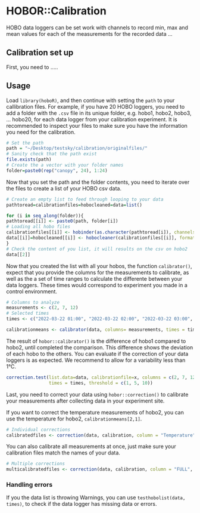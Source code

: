 # HOBOR::Calibration 

HOBO data loggers can be set work with channels to record min, max and mean values 
for each of the measurements for the recorded data ...

## Calibration set up
First, you need to ..... 

## Usage
Load `library(hoboR)`, and then continue with setting the `path` to your callibration
files. For example, if you have 20 HOBO loggers, you need to add a folder with the
`.csv` file in its unique folder, e.g. hobo1, hobo2, hobo3, ... hobo20, for each 
data logger from your calibration experiment. It is recommended to inspect your
files to make sure you have the information you need for the calibration. 

```R
# Set the path
path = "~/Desktop/testsky/calibration/originalfiles/"
# Sanity check that the path exist
file.exists(path)
# Create the a vector with your folder names 
folder=paste0(rep("canopy", 24), 1:24)
```
Now that you set the path and the folder contents, you need to iterate over the
files to create a list of your HOBO csv data.


```R
# Create an empty list to feed through looping to your data
pathtoread=calibrationfiles=hobocleaned=data=list()

for (i in seq_along(folder)){
pathtoread[[i]] <- paste0(path, folder[i])
# Loading all hobo files
calibrationfiles[[i]] <- hobinder(as.character(pathtoread[i]), channels = "ON" ) # channels is a new feature
data[[i]]=hobocleaned[[i]] <- hobocleaner(calibrationfiles[[i]], format = "ymd")
}
# Check the content of you list, it will results on the csv on hobo2
data[[2]]
```
Now that you created the list with all your hobos, the function `calibrator()`, 
expect that you provide the columns for the measurements to calibrate, as well as 
the a set of time ranges to calculate the differente between your data loggers.
These times would correspond to experiment you made in a control environment. 

```R
# Columns to analyze
measurements <- c(2, 7, 12)
# Selected times
times <- c("2022-03-22 01:00", "2022-03-22 02:00", "2022-03-22 03:00",         "2022-03-22 04:00","2022-03-22 05:00", "2022-03-22 06:00", "2022-03-22 07:00", "2022-03-22 08:00","2022-03-22 09:00")

calibrationmeans <- calibrator(data, columns= measurements, times = times)
```
The result of `hobor::calibrator()` is the difference of hobo1 compared to hobo2,
until completed the comparison. This difference shows the deviation of each hobo
to the others.
You can evaluate if the correction of your data loggers is as expected. We
recommend to allow for a variability less than 1°C.
```R
correction.test(list.data=data, calibrationfile=x, columns = c(2, 7, 12), 
                times = times, threshold = c(1, 5, 10))
```

Last, you need to correct your data using `hobor::correction()` to calibrate your 
measurements after collecting data in your experiment site.

If you want to correct the temperature measurements of hobo2, you can use the 
temperature for hobo2, `calibrationmeans[2,1]`. 
```R
# Individual corrections
calibratedfiles <- correction(data, calibration, column = "Temperature", calibrate = "0.1089")
```
You can also calibrate all measurements at once, just make sure your calibration files match the names of your data.
```R
# Multiple corrections
multicalibratedfiles <- correction(data, calibration, column = "FULL", calibrate = USEFILE)
```


### Handling errors
If you the data list is throwing Warnings, you can use `testhobolist(data, times)`, to check if the data logger has missing data or errors. 

